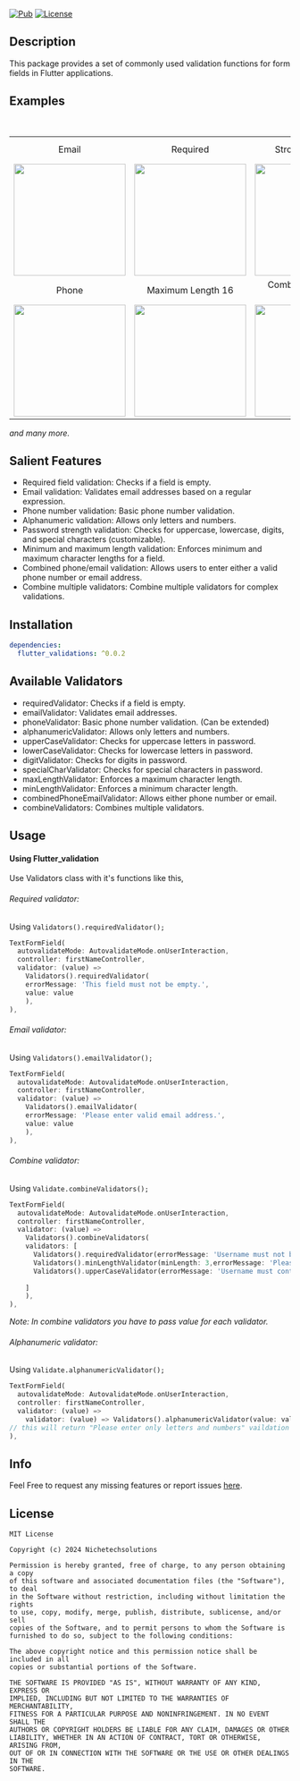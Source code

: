 
[![Pub](https://img.shields.io/badge/pub-v0.0.1-blue)](https://pub.dartlang.org/packages/Flutter_validation)
[![License](https://img.shields.io/badge/licence-MIT-orange.svg)](https://github.com/nichetechsol/flutter_validation/blob/main/LICENSE)

## Description
This package provides a set of commonly used validation functions for form fields in Flutter applications.

## Examples
<table>
<tr>
  <td align="center">
    Email
  </td>
  <td align="center">
    Required
  </td>
  <td align="center">
    Strong Password
  </td>
  <td align="center">
    Combined Required and Email
  </td>
</tr>
  
<tr>
  <td>
    <img src="https://github.com/nichetechsol/flutter_validation/assets/105237701/0ffa3129-81e0-4722-8234-eeacc4791f39"  width="200"/>
  </td>
  <td>
    <img src="https://github.com/nichetechsol/flutter_validation/assets/105237701/55d2b93f-25ab-4af4-8d2f-e018a790f3dc"  width="200"/>
  </td>
  <td>
    <img src="https://github.com/nichetechsol/flutter_validation/assets/105237701/7a9a4fca-717c-40c3-9342-d60fec4bfa39"  width="200"/>
  </td>
  <td>
    <img src="https://github.com/nichetechsol/flutter_validation/assets/105237701/4ee96731-ffac-45fa-b7f5-0ff4603ff113"  width="200"/>
  </td>
</tr>

<br>

<tr>
  <td align="center">
    Phone
  </td>
  <td align="center">
    Maximum Length 16
  </td>
  <td align="center">
    Combined Email and Phone
  </td>
</tr>

<tr>
  <td>
    <img src="https://github.com/nichetechsol/flutter_validation/assets/105237701/632f10f6-b263-4386-b328-3f27ae682372"  width="200"/>
  </td>
  <td>
    <img src="https://github.com/nichetechsol/flutter_validation/assets/105237701/eb625d21-bd8f-45af-b737-36ff770e079d"  width="200"/>
  </td>
  <td>
    <img src="https://github.com/nichetechsol/flutter_validation/assets/105237701/7241401c-0b2f-4cc0-9648-f03c89db5e0d"  width="200"/>
  </td>
</tr>
  
</table>

_and many more._


## Salient Features
- Required field validation: Checks if a field is empty.
- Email validation: Validates email addresses based on a regular expression.
- Phone number validation: Basic phone number validation.
- Alphanumeric validation: Allows only letters and numbers.
- Password strength validation: Checks for uppercase, lowercase, digits, and special characters (customizable).
- Minimum and maximum length validation: Enforces minimum and maximum character lengths for a field.
- Combined phone/email validation: Allows users to enter either a valid phone number or email address.
- Combine multiple validators: Combine multiple validators for complex validations.
  
## Installation
```yaml
dependencies:
  flutter_validations: ^0.0.2

```
## Available Validators
- requiredValidator: Checks if a field is empty.
- emailValidator: Validates email addresses.
- phoneValidator: Basic phone number validation. (Can be extended)
- alphanumericValidator: Allows only letters and numbers.
- upperCaseValidator: Checks for uppercase letters in password.
- lowerCaseValidator: Checks for lowercase letters in password.
- digitValidator: Checks for digits in password.
- specialCharValidator: Checks for special characters in password.
- maxLengthValidator: Enforces a maximum character length.
- minLengthValidator: Enforces a minimum character length.
- combinedPhoneEmailValidator: Allows either phone number or email.
- combineValidators: Combines multiple validators.


## Usage

#### Using Flutter_validation
Use Validators class with it's functions like this,




###### Required validator:
Using `Validators().requiredValidator();`

```dart
TextFormField(
  autovalidateMode: AutovalidateMode.onUserInteraction,
  controller: firstNameController,
  validator: (value) =>
    Validators().requiredValidator(
    errorMessage: 'This field must not be empty.',
    value: value
    ),
),
```

###### Email validator:
Using `Validators().emailValidator();`

```dart
TextFormField(
  autovalidateMode: AutovalidateMode.onUserInteraction,
  controller: firstNameController,
  validator: (value) =>
    Validators().emailValidator(
    errorMessage: 'Please enter valid email address.',
    value: value
    ),
),
```

###### Combine validator:
Using `Validate.combineValidators();`

```dart
TextFormField(
  autovalidateMode: AutovalidateMode.onUserInteraction,
  controller: firstNameController,
  validator: (value) =>
    Validators().combineValidators(
    validators: [
      Validators().requiredValidator(errorMessage: 'Username must not be empty.', value: value),
      Validators().minLengthValidator(minLength: 3,errorMessage: 'Please enter a username with at least 3 characters.', value: value),
      Validators().upperCaseValidator(errorMessage: 'Username must contain atleast 1 uppercase letter',value: value),
      
    ]
    ),
),
```
_Note: In combine validators you have to pass value for each validator._

###### Alphanumeric validator:
Using `Validate.alphanumericValidator();`

```dart
TextFormField(
  autovalidateMode: AutovalidateMode.onUserInteraction,
  controller: firstNameController,
  validator: (value) =>
    validator: (value) => Validators().alphanumericValidator(value: value,),
// this will return "Please enter only letters and numbers" vaildation error
),
```

## Info

Feel Free to request any missing features or report issues [here](https://github.com/nichetechsol/flutter_validation/issues).

## License

```
MIT License

Copyright (c) 2024 Nichetechsolutions

Permission is hereby granted, free of charge, to any person obtaining a copy
of this software and associated documentation files (the "Software"), to deal
in the Software without restriction, including without limitation the rights
to use, copy, modify, merge, publish, distribute, sublicense, and/or sell
copies of the Software, and to permit persons to whom the Software is
furnished to do so, subject to the following conditions:

The above copyright notice and this permission notice shall be included in all
copies or substantial portions of the Software.

THE SOFTWARE IS PROVIDED "AS IS", WITHOUT WARRANTY OF ANY KIND, EXPRESS OR
IMPLIED, INCLUDING BUT NOT LIMITED TO THE WARRANTIES OF MERCHANTABILITY,
FITNESS FOR A PARTICULAR PURPOSE AND NONINFRINGEMENT. IN NO EVENT SHALL THE
AUTHORS OR COPYRIGHT HOLDERS BE LIABLE FOR ANY CLAIM, DAMAGES OR OTHER
LIABILITY, WHETHER IN AN ACTION OF CONTRACT, TORT OR OTHERWISE, ARISING FROM,
OUT OF OR IN CONNECTION WITH THE SOFTWARE OR THE USE OR OTHER DEALINGS IN THE
SOFTWARE.
```
